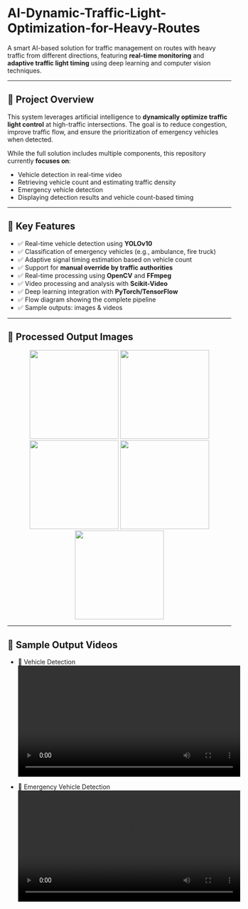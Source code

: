 # AI-Dynamic-Traffic-Light-Optimization-for-Heavy-Routes

A smart AI-based solution for traffic management on routes with heavy traffic from different directions, featuring **real-time monitoring** and **adaptive traffic light timing** using deep learning and computer vision techniques.

---

## 🚦 Project Overview

This system leverages artificial intelligence to **dynamically optimize traffic light control** at high-traffic intersections. The goal is to reduce congestion, improve traffic flow, and ensure the prioritization of emergency vehicles when detected.

While the full solution includes multiple components, this repository currently **focuses on**:
- Vehicle detection in real-time video
- Retrieving vehicle count and estimating traffic density
- Emergency vehicle detection
- Displaying detection results and vehicle count-based timing

---

## 🎯 Key Features

- ✅ Real-time vehicle detection using **YOLOv10**
- ✅ Classification of emergency vehicles (e.g., ambulance, fire truck)
- ✅ Adaptive signal timing estimation based on vehicle count
- ✅ Support for **manual override by traffic authorities**
- ✅ Real-time processing using **OpenCV** and **FFmpeg**
- ✅ Video processing and analysis with **Scikit-Video**
- ✅ Deep learning integration with **PyTorch/TensorFlow**
- ✅ Flow diagram showing the complete pipeline
- ✅ Sample outputs: images & videos

---

## 🧪 Processed Output Images

<p align="center">
  <img src="processed_cars.png" width="200">
  <img src="processed_test1.jpg" width="200">
  <img src="processed_test2.png" width="200">
  <img src="processed_test3.png" width="200">
  <img src="processed_test4.png" width="200">
</p>

---

## 🎥 Sample Output Videos

- 🔵 Vehicle Detection  
  <video width="500" controls>
    <source src="object_counting_output (1).mp4" type="video/mp4">
    Your browser does not support the video tag.
  </video>

- 🔴 Emergency Vehicle Detection  
  <video width="500" controls>
    <source src="Emergency.mp4" type="video/mp4">
    Your browser does not support the video tag.
  </video>
